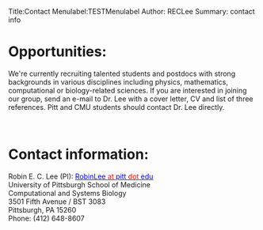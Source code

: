 Title:Contact
Menulabel:TESTMenulabel
Author: RECLee
Summary: contact info
<!--Template: NOHeader-->

<div class="container">


<h1>Opportunities:</h1>

<p>We're currently recruiting talented students and postdocs with strong backgrounds in various disciplines including physics, mathematics, computational or biology-related sciences. If you are interested in joining our group, send an e-mail to Dr. Lee with a cover letter, CV and list of three references. Pitt and CMU students should contact Dr. Lee directly.</p>
<br>
<h1>Contact information:</h1>
<p>Robin E. C. Lee (PI): <a href="mailto:robinlee@pitt.edu"><font color="blue">RobinLee <font color="red">at</font> pitt <font color="red">dot</font> edu</font></a><br>
University of Pittsburgh School of Medicine<br>
Computational and Systems Biology<br>
3501 Fifth Avenue / BST 3083<br>
Pittsburgh, PA 15260<br>
Phone: (412) 648-8607<br>

</p>

</div>
